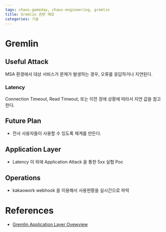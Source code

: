 ```yaml
---
tags: chaos-gameday, chaos-engineering, gremlin
title: Gremlin 관련 메모
categories: 기술
---
```


# Gremlin

## Useful Attack

MSA 환경에서 대상 서비스가 문제가 발생하는 경우, 오류를 응답하거나 지연된다.

### Latency

Connection Timeout, Read Timeout, 또는 이전 장애 상황에 따라서 지연 값을 참고한다.

## Future Plan

- 전사 사용자들이 사용할 수 있도록 체계를 만든다.

## Application Layer

- Latency 이 외에  Application Attack 을 통한 5xx 실험 Poc

## Operations

- kakaowork webhook 을 이용해서 사용현황을 실시간으로 파악

# References

- [Gremlin Application Layer Ovewview](https://www.gremlin.com/docs/application-layer/overview/)
